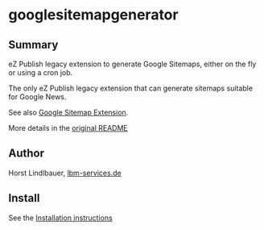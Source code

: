 googlesitemapgenerator
======================

Summary
-------

eZ Publish legacy extension to generate Google Sitemaps, either on the fly or
using a cron job.

The only eZ Publish legacy extension that can generate sitemaps suitable for
Google News.

See also [Google Sitemap Extension](http://projects.ez.no/google_sitemap_extension).

More details in the [original README](doc/readme.txt)

Author
------
Horst Lindlbauer, [lbm-services.de](http://lbm-services.de)

Install
-------

See the [Installation instructions](doc/install.txt)
